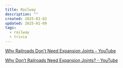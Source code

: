 ```yaml
---
title: Railway
description: ""
created: 2025-01-02
updated: 2025-01-09
tags:
  - railway
  - trivia
---
```


[Why Railroads Don't Need Expansion Joints - YouTube](https://www.youtube.com/watch?v=zqmOSMAtadc)

[Why Don’t Railroads Need Expansion Joints? - YouTube](https://www.youtube.com/watch?v=Rdj5-6t6QI8)
